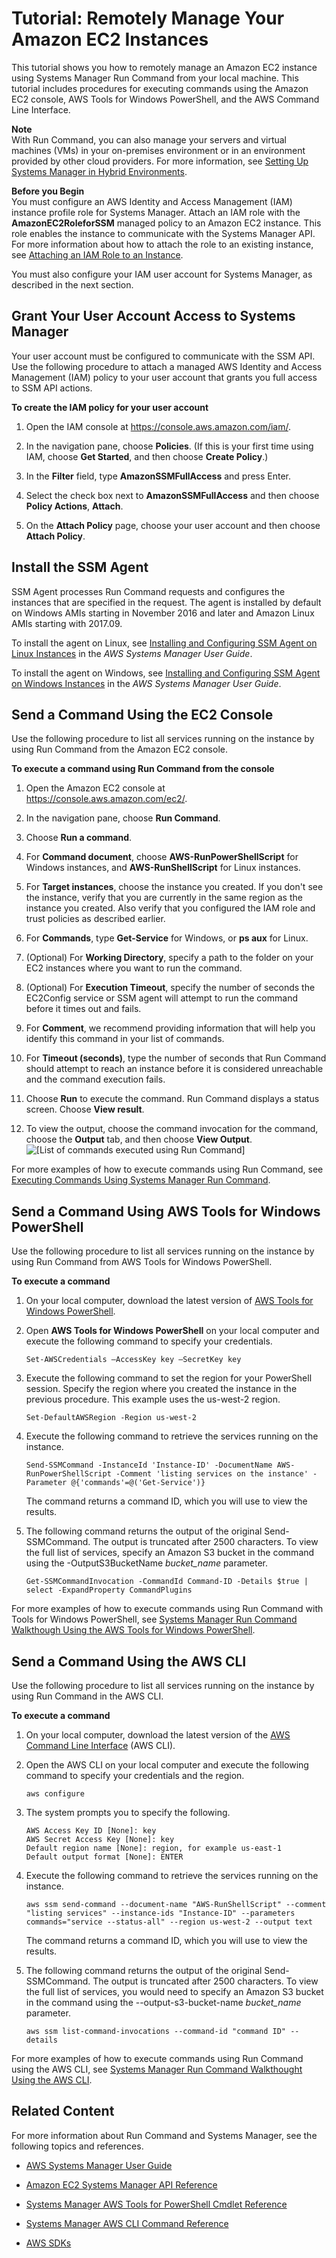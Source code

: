 # Tutorial: Remotely Manage Your Amazon EC2 Instances<a name="tutorial_run_command"></a>

This tutorial shows you how to remotely manage an Amazon EC2 instance using Systems Manager Run Command from your local machine\. This tutorial includes procedures for executing commands using the Amazon EC2 console, AWS Tools for Windows PowerShell, and the AWS Command Line Interface\.

**Note**  
With Run Command, you can also manage your servers and virtual machines \(VMs\) in your on\-premises environment or in an environment provided by other cloud providers\. For more information, see [Setting Up Systems Manager in Hybrid Environments](http://docs.aws.amazon.com/systems-manager/latest/userguide/systems-manager-managedinstances.html)\.

**Before you Begin**  
You must configure an AWS Identity and Access Management \(IAM\) instance profile role for Systems Manager\. Attach an IAM role with the **AmazonEC2RoleforSSM** managed policy to an Amazon EC2 instance\. This role enables the instance to communicate with the Systems Manager API\. For more information about how to attach the role to an existing instance, see [Attaching an IAM Role to an Instance](iam-roles-for-amazon-ec2.md#attach-iam-role)\.

You must also configure your IAM user account for Systems Manager, as described in the next section\.

## Grant Your User Account Access to Systems Manager<a name="tutorial-iam-rc"></a>

Your user account must be configured to communicate with the SSM API\. Use the following procedure to attach a managed AWS Identity and Access Management \(IAM\) policy to your user account that grants you full access to SSM API actions\.

**To create the IAM policy for your user account**

1. Open the IAM console at [https://console\.aws\.amazon\.com/iam/](https://console.aws.amazon.com/iam/)\.

1. In the navigation pane, choose **Policies**\. \(If this is your first time using IAM, choose **Get Started**, and then choose **Create Policy**\.\)

1. In the **Filter** field, type **AmazonSSMFullAccess** and press Enter\.

1. Select the check box next to **AmazonSSMFullAccess** and then choose **Policy Actions**, **Attach**\.

1. On the **Attach Policy** page, choose your user account and then choose **Attach Policy**\.

## Install the SSM Agent<a name="tutorial-agent-install"></a>

SSM Agent processes Run Command requests and configures the instances that are specified in the request\. The agent is installed by default on Windows AMIs starting in November 2016 and later and Amazon Linux AMIs starting with 2017\.09\.

To install the agent on Linux, see [Installing and Configuring SSM Agent on Linux Instances](http://docs.aws.amazon.com/systems-manager/latest/userguide/sysman-install-ssm-agent.html) in the *AWS Systems Manager User Guide*\.

To install the agent on Windows, see [Installing and Configuring SSM Agent on Windows Instances](http://docs.aws.amazon.com/systems-manager/latest/userguide/sysman-install-ssm-win.html) in the *AWS Systems Manager User Guide*\.

## Send a Command Using the EC2 Console<a name="rc-tutorial-ui"></a>

Use the following procedure to list all services running on the instance by using Run Command from the Amazon EC2 console\.

**To execute a command using Run Command from the console**

1. Open the Amazon EC2 console at [https://console\.aws\.amazon\.com/ec2/](https://console.aws.amazon.com/ec2/)\.

1. In the navigation pane, choose **Run Command**\.

1. Choose **Run a command**\.

1. For **Command document**, choose **AWS\-RunPowerShellScript** for Windows instances, and **AWS\-RunShellScript** for Linux instances\.

1. For **Target instances**, choose the instance you created\. If you don't see the instance, verify that you are currently in the same region as the instance you created\. Also verify that you configured the IAM role and trust policies as described earlier\.

1. For **Commands**, type **Get\-Service** for Windows, or **ps aux** for Linux\.

1. \(Optional\) For **Working Directory**, specify a path to the folder on your EC2 instances where you want to run the command\.

1. \(Optional\) For **Execution Timeout**, specify the number of seconds the EC2Config service or SSM agent will attempt to run the command before it times out and fails\.

1. For **Comment**, we recommend providing information that will help you identify this command in your list of commands\.

1. For **Timeout \(seconds\)**, type the number of seconds that Run Command should attempt to reach an instance before it is considered unreachable and the command execution fails\.

1. Choose **Run** to execute the command\. Run Command displays a status screen\. Choose **View result**\.

1. To view the output, choose the command invocation for the command, choose the **Output** tab, and then choose **View Output**\.  
![\[List of commands executed using Run Command\]](http://docs.aws.amazon.com/AWSEC2/latest/WindowsGuide/images/run-command-walkthrough-7.png)

For more examples of how to execute commands using Run Command, see [Executing Commands Using Systems Manager Run Command](http://docs.aws.amazon.com/systems-manager/latest/userguide/run-command.html)\.

## Send a Command Using AWS Tools for Windows PowerShell<a name="tutorial-powershell"></a>

Use the following procedure to list all services running on the instance by using Run Command from AWS Tools for Windows PowerShell\.

**To execute a command**

1. On your local computer, download the latest version of [AWS Tools for Windows PowerShell](https://aws.amazon.com/powershell/)\.

1. Open **AWS Tools for Windows PowerShell** on your local computer and execute the following command to specify your credentials\. 

   ```
   Set-AWSCredentials –AccessKey key –SecretKey key
   ```

1. Execute the following command to set the region for your PowerShell session\. Specify the region where you created the instance in the previous procedure\. This example uses the us\-west\-2 region\.

   ```
   Set-DefaultAWSRegion -Region us-west-2
   ```

1. Execute the following command to retrieve the services running on the instance\. 

   ```
   Send-SSMCommand -InstanceId 'Instance-ID' -DocumentName AWS-RunPowerShellScript -Comment 'listing services on the instance' -Parameter @{'commands'=@('Get-Service')}
   ```

   The command returns a command ID, which you will use to view the results\.

1. The following command returns the output of the original Send\-SSMCommand\. The output is truncated after 2500 characters\. To view the full list of services, specify an Amazon S3 bucket in the command using the \-OutputS3BucketName *bucket\_name* parameter\.

   ```
   Get-SSMCommandInvocation -CommandId Command-ID -Details $true | select -ExpandProperty CommandPlugins
   ```

For more examples of how to execute commands using Run Command with Tools for Windows PowerShell, see [Systems Manager Run Command Walkthough Using the AWS Tools for Windows PowerShell](http://docs.aws.amazon.com/systems-manager/latest/userguide/walkthrough-powershell.html)\.

## Send a Command Using the AWS CLI<a name="tutorial-cli"></a>

Use the following procedure to list all services running on the instance by using Run Command in the AWS CLI\.

**To execute a command**

1. On your local computer, download the latest version of the [AWS Command Line Interface](http://docs.aws.amazon.com/cli/latest/userguide/installing.html) \(AWS CLI\)\.

1. Open the AWS CLI on your local computer and execute the following command to specify your credentials and the region\.

   ```
   aws configure
   ```

1. The system prompts you to specify the following\.

   ```
   AWS Access Key ID [None]: key
   AWS Secret Access Key [None]: key
   Default region name [None]: region, for example us-east-1
   Default output format [None]: ENTER
   ```

1. Execute the following command to retrieve the services running on the instance\. 

   ```
   aws ssm send-command --document-name "AWS-RunShellScript" --comment "listing services" --instance-ids "Instance-ID" --parameters commands="service --status-all" --region us-west-2 --output text
   ```

   The command returns a command ID, which you will use to view the results\.

1. The following command returns the output of the original Send\-SSMCommand\. The output is truncated after 2500 characters\. To view the full list of services, you would need to specify an Amazon S3 bucket in the command using the \-\-output\-s3\-bucket\-name *bucket\_name* parameter\.

   ```
   aws ssm list-command-invocations --command-id "command ID" --details
   ```

For more examples of how to execute commands using Run Command using the AWS CLI, see [Systems Manager Run Command Walkthought Using the AWS CLI](http://docs.aws.amazon.com/systems-manager/latest/userguide/walkthrough-cli.html)\.

## Related Content<a name="w3ab1c13c15c21"></a>

For more information about Run Command and Systems Manager, see the following topics and references\.

+ [AWS Systems Manager User Guide](http://docs.aws.amazon.com/systems-manager/latest/userguide/)

+ [Amazon EC2 Systems Manager API Reference](http://docs.aws.amazon.com/ssm/latest/APIReference/)

+ [Systems Manager AWS Tools for PowerShell Cmdlet Reference](http://docs.aws.amazon.com/powershell/latest/reference/items/Amazon_Simple_Systems_Management_cmdlets.html)

+ [Systems Manager AWS CLI Command Reference](http://docs.aws.amazon.com/cli/latest/reference/ssm/index.html)

+  [AWS SDKs](https://aws.amazon.com/tools/#SDKs)